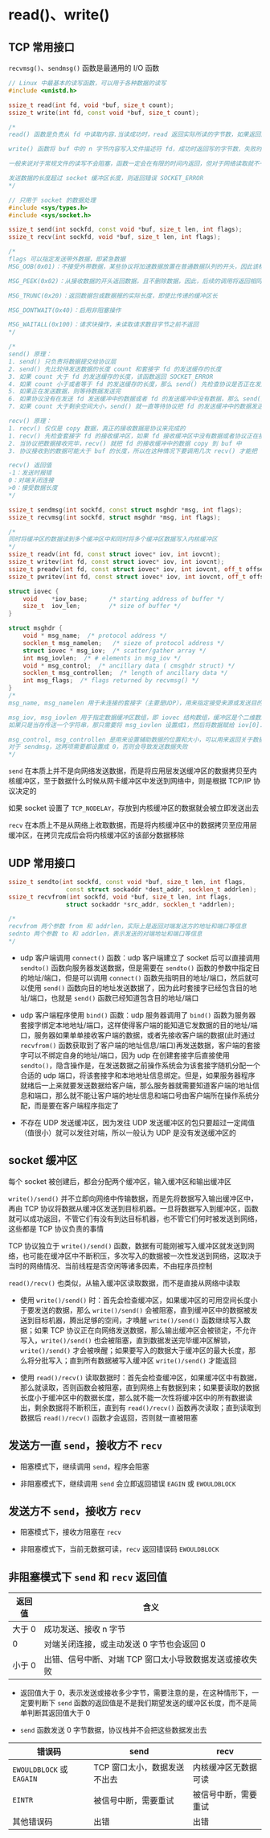 # read()、write()

## TCP 常用接口

`recvmsg()`、`sendmsg()` 函数是最通用的 I/O 函数

```cpp
// Linux 中最基本的读写函数，可以用于各种数据的读写
#include <unistd.h>

ssize_t read(int fd, void *buf, size_t count);
ssize_t write(int fd, const void *buf, size_t count);

/*
read() 函数是负责从 fd 中读取内容.当读成功时，read 返回实际所读的字节数，如果返回的值是 0 表示已经读到文件的结束了，小于 0 表示出现了错误

write() 函数将 buf 中的 n 字节内容写入文件描述符 fd，成功时返回写的字节数，失败时返回 -1

一般来说对于常规文件的读写不会阻塞，函数一定会在有限的时间内返回，但对于网络读取就不一定了，如果网络通信消息一直没有到达则函数剧一直阻塞等待

发送数据的长度超过 socket 缓冲区长度，则返回错误 SOCKET_ERROR
*/

// 只用于 socket 的数据处理
#include <sys/types.h>
#include <sys/socket.h>

ssize_t send(int sockfd, const void *buf, size_t len, int flags);
ssize_t recv(int sockfd, void *buf, size_t len, int flags);

/*
flags 可以指定发送带外数据，即紧急数据
MSG_OOB(0x01)：不接受外带数据，某些协议将加速数据放置在普通数据队列的开头，因此该标志不能用于此类协议

MSG_PEEK(0x02)：从接收数据的开头返回数据，且不删除数据，因此，后续的调用将返回相同的数据

MSG_TRUNC(0x20)：返回数据包或数据报的实际长度，即使比传递的缓冲区长

MSG_DONTWAIT(0x40)：启用非阻塞操作

MSG_WAITALL(0x100)：请求块操作，未读取请求数目字节之前不返回
*/

/*
send() 原理：
1. send() 只负责将数据提交给协议层
2. send() 先比较待发送数据的长度 count 和套接字 fd 的发送缓存的长度
3. 如果 count 大于 fd 的发送缓存的长度，该函数返回 SOCKET_ERROR
4. 如果 count 小于或者等于 fd 的发送缓存的长度，那么 send() 先检查协议是否正在发送发送缓存中的数据
5. 如果正在发送数据，则等待数据发送完
6. 如果协议没有在发送 fd 发送缓冲中的数据或者 fd 的发送缓冲中没有数据，那么 send() 就比较 fd 的发送缓冲区的剩余空间和 count
7. 如果 count 大于剩余空间大小，send() 就一直等待协议把 fd 的发送缓冲中的数据发送完，如果 count 小于剩余空间大小，send() 就仅仅把 buf 中的数据 copy 到剩余空间里

recv() 原理：
1. recv() 仅仅是 copy 数据，真正的接收数据是协议来完成的
1. recv() 先检查套接字 fd 的接收缓冲区，如果 fd 接收缓冲区中没有数据或者协议正在接收数据，那么 recv() 就一直等待，直到协议把数据接收完毕
2. 当协议把数据接收完毕，recv() 就把 fd 的接收缓冲中的数据 copy 到 buf 中
3. 协议接收到的数据可能大于 buf 的长度，所以在这种情况下要调用几次 recv() 才能把 fd 的接收缓冲中的数据 copy 完

recv() 返回值
-1：发送时报错
0：对端关闭连接
>0：接受数据长度
*/

ssize_t sendmsg(int sockfd, const struct msghdr *msg, int flags);
ssize_t recvmsg(int sockfd, struct msghdr *msg, int flags);

/*
同时将缓冲区的数据读到多个缓冲区中和同时将多个缓冲区数据写入内核缓冲区
*/
ssize_t readv(int fd, const struct iovec* iov, int iovcnt);
ssize_t writev(int fd, const struct iovec* iov, int iovcnt);
ssize_t preadv(int fd, const struct iovec* iov, int iovcnt, off_t offset);
ssize_t pwritev(int fd, const struct iovec* iov, int iovcnt, off_t offset);

struct iovec {
    void    *iov_base;      /* starting address of buffer */
    size_t  iov_len;        /* size of buffer */
}

struct msghdr {
    void * msg_name;  /* protocol address */
    socklen_t msg_namelen;   /* sieze of protocol address */
    struct iovec * msg_iov;  /* scatter/gather array */
    int msg_iovlen;  /* # elements in msg_iov */
    void * msg_control;  /* ancillary data ( cmsghdr struct) */
    socklen_t msg_controllen;  /* length of ancillary data */
    int msg_flags;  /* flags returned by recvmsg() */
}
/*
msg_name, msg_namelen 用于未连接的套接字（主要是UDP），用来指定接受来源或发送目的地址，对于已连接的套接字课直接设置为 NULL 和 0

msg_iov, msg_iovlen 用于指定数据缓冲区数组，即 iovec 结构数组，缓冲区是个二维数组，每一维长度不是固定的，需要提前设置好这两项并且分配好内存
如果只是当存传送一个字符串，那只需要将 msg_iovlen 设置成1，然后将数据赋给 iov[0].iov_base 就行了

msg_control, msg_controllen 是用来设置辅助数据的位置和大小，可以用来返回关于数据报文的其他指定信息，不过需要通过 setsockopt 函数指定要返回的辅助信息
对于 sendmsg，这两项需要都设置成 0，否则会导致发送数据失败
*/
```

`send` 在本质上并不是向网络发送数据，而是将应用层发送缓冲区的数据拷贝至内核缓冲区，至于数据什么时候从网卡缓冲区中发送到网络中，则是根据 TCP/IP 协议决定的

如果 socket 设置了 `TCP_NODELAY`，存放到内核缓冲区的数据就会被立即发送出去

`recv` 在本质上不是从网络上收取数据，而是将内核缓冲区中的数据拷贝至应用层缓冲区，在拷贝完成后会将内核缓冲区的该部分数据移除

## UDP 常用接口

```cpp
ssize_t sendto(int sockfd, const void *buf, size_t len, int flags,
                const struct sockaddr *dest_addr, socklen_t addrlen);
ssize_t recvfrom(int sockfd, void *buf, size_t len, int flags,
                struct sockaddr *src_addr, socklen_t *addrlen);

/*
recvfrom 两个参数 from 和 addrlen，实际上是返回对端发送方的地址和端口等信息
sednto 两个参数 to 和 addrlen，表示发送的对端地址和端口等信息
*/
```

- udp 客户端调用 `connect()` 函数：udp 客户端建立了 socket 后可以直接调用 `sendto()` 函数向服务器发送数据，但是需要在 `sendto()` 函数的参数中指定目的地址/端口，但是可以调用 `connect()` 函数先指明目的地址/端口，然后就可以使用 `send()` 函数向目的地址发送数据了，因为此时套接字已经包含目的地址/端口，也就是 `send()` 函数已经知道包含目的地址/端口

- udp 客户端程序使用 `bind()` 函数：udp 服务器调用了 `bind()` 函数为服务器套接字绑定本地地址/端口，这样使得客户端的能知道它发数据的目的地址/端口，服务器如果单单接收客户端的数据，或者先接收客户端的数据(此时通过 `recvfrom()` 函数获取到了客户端的地址信息/端口)再发送数据，客户端的套接字可以不绑定自身的地址/端口，因为 udp 在创建套接字后直接使用 `sendto()`，隐含操作是，在发送数据之前操作系统会为该套接字随机分配一个合适的 udp 端口，将该套接字和本地地址信息绑定。但是，如果服务器程序就绪后一上来就要发送数据给客户端，那么服务器就需要知道客户端的地址信息和端口，那么就不能让客户端的地址信息和端口号由客户端所在操作系统分配，而是要在客户端程序指定了

- 不存在 UDP 发送缓冲区，因为发往 UDP 发送缓冲区的包只要超过一定阈值（值很小）就可以发往对端，所以一般认为 UDP 是没有发送缓冲区的

## socket 缓冲区

每个 socket 被创建后，都会分配两个缓冲区，输入缓冲区和输出缓冲区

`write()/send()` 并不立即向网络中传输数据，而是先将数据写入输出缓冲区中，再由 TCP 协议将数据从缓冲区发送到目标机器。一旦将数据写入到缓冲区，函数就可以成功返回，不管它们有没有到达目标机器，也不管它们何时被发送到网络，这些都是 TCP 协议负责的事情

TCP 协议独立于 `write()/send()` 函数，数据有可能刚被写入缓冲区就发送到网络，也可能在缓冲区中不断积压，多次写入的数据被一次性发送到网络，这取决于当时的网络情况、当前线程是否空闲等诸多因素，不由程序员控制

`read()/recv()` 也类似，从输入缓冲区读取数据，而不是直接从网络中读取

- 使用 `write()/send()` 时：首先会检查缓冲区，如果缓冲区的可用空间长度小于要发送的数据，那么 `write()/send()` 会被阻塞，直到缓冲区中的数据被发送到目标机器，腾出足够的空间，才唤醒 `write()/send()` 函数继续写入数据；如果 TCP 协议正在向网络发送数据，那么输出缓冲区会被锁定，不允许写入，`write()/send()` 也会被阻塞，直到数据发送完毕缓冲区解锁，`write()/send()` 才会被唤醒；如果要写入的数据大于缓冲区的最大长度，那么将分批写入；直到所有数据被写入缓冲区 `write()/send()` 才能返回

- 使用 `read()/recv()` 读取数据时：首先会检查缓冲区，如果缓冲区中有数据，那么就读取，否则函数会被阻塞，直到网络上有数据到来；如果要读取的数据长度小于缓冲区中的数据长度，那么就不能一次性将缓冲区中的所有数据读出，剩余数据将不断积压，直到有 `read()/recv()` 函数再次读取；直到读取到数据后 `read()/recv()` 函数才会返回，否则就一直被阻塞

## 发送方一直 `send`，接收方不 `recv`

- 阻塞模式下，继续调用 `send`，程序会阻塞

- 非阻塞模式下，继续调用 `send` 会立即返回错误 `EAGIN` 或 `EWOULDBLOCK`

## 发送方不 `send`，接收方 `recv`

- 阻塞模式下，接收方阻塞在 `recv`

- 非阻塞模式下，当前无数据可读，`recv` 返回错误码 `EWOULDBLOCK`

## 非阻塞模式下 `send` 和 `recv` 返回值

返回值|含义
|-|-|
大于 0|成功发送、接收 n 字节
0|对端关闭连接，或主动发送 0 字节也会返回 0
小于 0|出错、信号中断、对端 TCP 窗口太小导致数据发送或接收失败

- 返回值大于 0，表示发送或接收多少字节，需要注意的是，在这种情形下，一定要判断下 `send` 函数的返回值是不是我们期望发送的缓冲区长度，而不是简单判断其返回值大于 0

- `send` 函数发送 0 字节数据，协议栈并不会把这些数据发出去

错误码|send|recv
-|-|-|
`EWOULDBLOCK` 或 `EAGAIN`|TCP 窗口太小，数据发送不出去|内核缓冲区无数据可读
`EINTR`|被信号中断，需要重试|被信号中断，需要重试
其他错误码|出错|出错